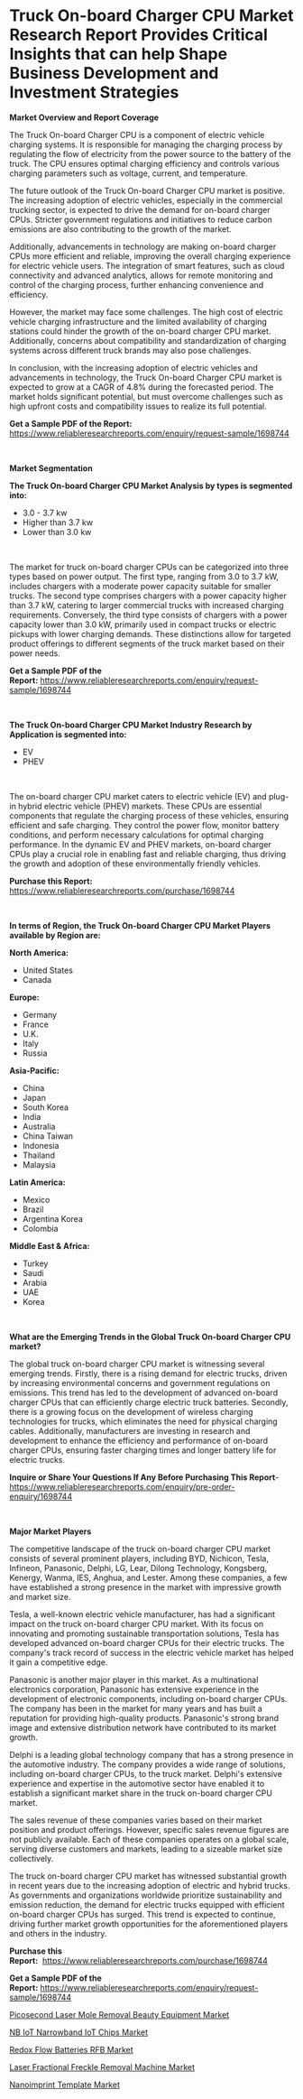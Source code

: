<p><h1>Truck On-board Charger CPU Market Research Report Provides Critical Insights that can help Shape Business Development and Investment Strategies</h1></p><p><strong>Market Overview and Report Coverage</strong></p>
<p><p>The Truck On-board Charger CPU is a component of electric vehicle charging systems. It is responsible for managing the charging process by regulating the flow of electricity from the power source to the battery of the truck. The CPU ensures optimal charging efficiency and controls various charging parameters such as voltage, current, and temperature.</p><p>The future outlook of the Truck On-board Charger CPU market is positive. The increasing adoption of electric vehicles, especially in the commercial trucking sector, is expected to drive the demand for on-board charger CPUs. Stricter government regulations and initiatives to reduce carbon emissions are also contributing to the growth of the market.</p><p>Additionally, advancements in technology are making on-board charger CPUs more efficient and reliable, improving the overall charging experience for electric vehicle users. The integration of smart features, such as cloud connectivity and advanced analytics, allows for remote monitoring and control of the charging process, further enhancing convenience and efficiency.</p><p>However, the market may face some challenges. The high cost of electric vehicle charging infrastructure and the limited availability of charging stations could hinder the growth of the on-board charger CPU market. Additionally, concerns about compatibility and standardization of charging systems across different truck brands may also pose challenges.</p><p>In conclusion, with the increasing adoption of electric vehicles and advancements in technology, the Truck On-board Charger CPU market is expected to grow at a CAGR of 4.8% during the forecasted period. The market holds significant potential, but must overcome challenges such as high upfront costs and compatibility issues to realize its full potential.</p></p>
<p><strong>Get a Sample PDF of the Report:</strong> <a href="https://www.reliableresearchreports.com/enquiry/request-sample/1698744">https://www.reliableresearchreports.com/enquiry/request-sample/1698744</a></p>
<p>&nbsp;</p>
<p><strong>Market Segmentation</strong></p>
<p><strong>The Truck On-board Charger CPU Market Analysis by types is segmented into:</strong></p>
<p><ul><li>3.0 - 3.7 kw</li><li>Higher than 3.7 kw</li><li>Lower than 3.0 kw</li></ul></p>
<p>&nbsp;</p>
<p><p>The market for truck on-board charger CPUs can be categorized into three types based on power output. The first type, ranging from 3.0 to 3.7 kW, includes chargers with a moderate power capacity suitable for smaller trucks. The second type comprises chargers with a power capacity higher than 3.7 kW, catering to larger commercial trucks with increased charging requirements. Conversely, the third type consists of chargers with a power capacity lower than 3.0 kW, primarily used in compact trucks or electric pickups with lower charging demands. These distinctions allow for targeted product offerings to different segments of the truck market based on their power needs.</p></p>
<p><strong>Get a Sample PDF of the Report:</strong>&nbsp;<a href="https://www.reliableresearchreports.com/enquiry/request-sample/1698744">https://www.reliableresearchreports.com/enquiry/request-sample/1698744</a></p>
<p>&nbsp;</p>
<p><strong>The Truck On-board Charger CPU Market Industry Research by Application is segmented into:</strong></p>
<p><ul><li>EV</li><li>PHEV</li></ul></p>
<p>&nbsp;</p>
<p><p>The on-board charger CPU market caters to electric vehicle (EV) and plug-in hybrid electric vehicle (PHEV) markets. These CPUs are essential components that regulate the charging process of these vehicles, ensuring efficient and safe charging. They control the power flow, monitor battery conditions, and perform necessary calculations for optimal charging performance. In the dynamic EV and PHEV markets, on-board charger CPUs play a crucial role in enabling fast and reliable charging, thus driving the growth and adoption of these environmentally friendly vehicles.</p></p>
<p><strong>Purchase this Report:</strong>&nbsp; <a href="https://www.reliableresearchreports.com/purchase/1698744">https://www.reliableresearchreports.com/purchase/1698744</a></p>
<p>&nbsp;</p>
<p><strong>In terms of Region, the Truck On-board Charger CPU Market Players available by Region are:</strong></p>
<p>
    <p> <strong> North America: </strong>
        <ul>
            <li>United States</li>
            <li>Canada</li>
        </ul>
        </p> 
    <p> <strong> Europe: </strong>
        <ul>
            <li>Germany</li>
            <li>France</li>
            <li>U.K.</li>
            <li>Italy</li>
            <li>Russia</li>
        </ul>
        </p> 
    <p> <strong> Asia-Pacific: </strong>
        <ul>
            <li>China</li>
            <li>Japan</li>
            <li>South Korea</li>
            <li>India</li>
            <li>Australia</li>
            <li>China Taiwan</li>
            <li>Indonesia</li>
            <li>Thailand</li>
            <li>Malaysia</li>
        </ul>
        </p> 
    <p> <strong> Latin America: </strong>
        <ul>
            <li>Mexico</li>
            <li>Brazil</li>
            <li>Argentina Korea</li>
            <li>Colombia</li>
        </ul>
        </p> 
    <p> <strong> Middle East & Africa: </strong>
        <ul>
            <li>Turkey</li>
            <li>Saudi</li>
            <li>Arabia</li>
            <li>UAE</li>
            <li>Korea</li>
        </ul>
    </p>
    </p>
<p>&nbsp;</p>
<p><strong>What are the Emerging Trends in the Global Truck On-board Charger CPU market?</strong></p>
<p><p>The global truck on-board charger CPU market is witnessing several emerging trends. Firstly, there is a rising demand for electric trucks, driven by increasing environmental concerns and government regulations on emissions. This trend has led to the development of advanced on-board charger CPUs that can efficiently charge electric truck batteries. Secondly, there is a growing focus on the development of wireless charging technologies for trucks, which eliminates the need for physical charging cables. Additionally, manufacturers are investing in research and development to enhance the efficiency and performance of on-board charger CPUs, ensuring faster charging times and longer battery life for electric trucks.</p></p>
<p><strong>Inquire or Share Your Questions If Any Before Purchasing This Report</strong>- <a href="https://www.reliableresearchreports.com/enquiry/pre-order-enquiry/1698744">https://www.reliableresearchreports.com/enquiry/pre-order-enquiry/1698744</a></p>
<p>&nbsp;</p>
<p><strong>Major Market Players</strong></p>
<p><p>The competitive landscape of the truck on-board charger CPU market consists of several prominent players, including BYD, Nichicon, Tesla, Infineon, Panasonic, Delphi, LG, Lear, Dilong Technology, Kongsberg, Kenergy, Wanma, IES, Anghua, and Lester. Among these companies, a few have established a strong presence in the market with impressive growth and market size.</p><p>Tesla, a well-known electric vehicle manufacturer, has had a significant impact on the truck on-board charger CPU market. With its focus on innovating and promoting sustainable transportation solutions, Tesla has developed advanced on-board charger CPUs for their electric trucks. The company's track record of success in the electric vehicle market has helped it gain a competitive edge.</p><p>Panasonic is another major player in this market. As a multinational electronics corporation, Panasonic has extensive experience in the development of electronic components, including on-board charger CPUs. The company has been in the market for many years and has built a reputation for providing high-quality products. Panasonic's strong brand image and extensive distribution network have contributed to its market growth.</p><p>Delphi is a leading global technology company that has a strong presence in the automotive industry. The company provides a wide range of solutions, including on-board charger CPUs, to the truck market. Delphi's extensive experience and expertise in the automotive sector have enabled it to establish a significant market share in the truck on-board charger CPU market.</p><p>The sales revenue of these companies varies based on their market position and product offerings. However, specific sales revenue figures are not publicly available. Each of these companies operates on a global scale, serving diverse customers and markets, leading to a sizeable market size collectively.</p><p>The truck on-board charger CPU market has witnessed substantial growth in recent years due to the increasing adoption of electric and hybrid trucks. As governments and organizations worldwide prioritize sustainability and emission reduction, the demand for electric trucks equipped with efficient on-board charger CPUs has surged. This trend is expected to continue, driving further market growth opportunities for the aforementioned players and others in the industry.</p></p>
<p><strong>Purchase this Report:</strong>&nbsp;&nbsp;<a href="https://www.reliableresearchreports.com/purchase/1698744">https://www.reliableresearchreports.com/purchase/1698744</a></p>
<p></p>
<p><strong>Get a Sample PDF of the Report:</strong>&nbsp;<a href="https://www.reliableresearchreports.com/enquiry/request-sample/1698744">https://www.reliableresearchreports.com/enquiry/request-sample/1698744</a></p>
<p><p><a href="https://medium.com/@humanhydrohq/picosecond-laser-mole-removal-beauty-equipment-market-size-market-outlook-and-market-forecast-38b4ceb7ccb3">Picosecond Laser Mole Removal Beauty Equipment Market</a></p><p><a href="https://www.linkedin.com/pulse/nb-iot-narrowband-chips-market-research-report-unlocks/">NB IoT Narrowband IoT Chips Market</a></p><p><a href="https://www.linkedin.com/pulse/redox-flow-batteries-rfb-market-size-share-amp-trends-analysis/">Redox Flow Batteries RFB Market</a></p><p><a href="https://medium.com/@reportmines/laser-fractional-freckle-removal-machine-market-focuses-on-market-share-size-and-projected-945ae0684278">Laser Fractional Freckle Removal Machine Market</a></p><p><a href="https://www.linkedin.com/pulse/nanoimprint-template-market-size-share-amp-trends-analysis/">Nanoimprint Template Market</a></p></p>